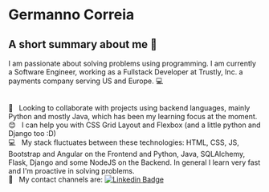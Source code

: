 
# Germanno Correia

## A short summary about me 👋
I am passionate about solving problems using programming.
I am currently a Software Engineer, working as a Fullstack Developer at Trustly, Inc. a payments company serving US and Europe.   :computer:

 <br/> :purple_heart: &nbsp; Looking to collaborate with projects using backend languages, mainly Python and mostly Java, which has been my learning focus at the moment.
 <br/> :blush: &nbsp; I can help you with CSS Grid Layout and Flexbox (and a little python and Django too :D)
 <br/> :computer: &nbsp; My stack fluctuates between these technologies: HTML, CSS, JS, Bootstrap and Angular on the Frontend and Python, Java, SQLAlchemy, Flask, Django and some NodeJS on the Backend. In general I learn very fast and I'm proactive in solving problems.
 <br/> :email: &nbsp; My contact channels are: [![Linkedin Badge](https://i.stack.imgur.com/gVE0j.png)](https://www.linkedin.com/in/germannocr/) 
